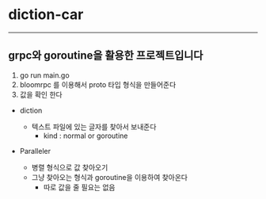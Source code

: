 # diction-car

----------------

## grpc와 goroutine을 활용한 프로젝트입니다


1. go run main.go
2. bloomrpc 를 이용해서 proto 타입 형식을 만들어준다
3. 값을 확인 한다


* diction
  * 텍스트 파일에 있는 글자를 찾아서 보내준다
    * kind : normal or goroutine

* Paralleler
  * 병렬 형식으로 값 찾아오기
  * 그냥 찾아오는 형식과 goroutine을 이용하여 찾아온다
    * 따로 값을 줄 필요는 없음